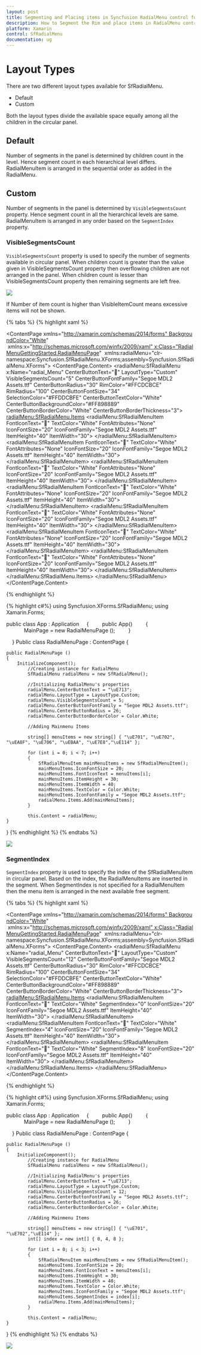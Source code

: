 ```yaml
---
layout: post
title: Segmenting and Placing items in Syncfusion RadialMenu control for Xamarin.Forms
description: How to Segment the Rim and place items in RadialMenu control in Xamarin.Forms
platform: Xamarin
control: SfRadialMenu
documentation: ug
---
```


# Layout Types

There are two different layout types available for SfRadialMenu.

* Default
* Custom

Both the layout types divide the available space equally among all the children in the circular panel.

## Default

Number of segments in the panel is determined by children count in the level. Hence segment count in each hierarchical level differs. RadialMenuItem is arranged in the sequential order as added in the RadialMenu.

## Custom

Number of segments in the panel is determined by `VisibleSegmentsCount` property. Hence segment count in all the hierarchical levels are same. RadialMenuItem is arranged in any order based on the `SegmentIndex` property.

### VisibleSegmentsCount

`VisibleSegmentsCount` property is used to specify the number of segments available in circular panel. When children count is greater than the value given in VisibleSegmentsCount property then overflowing children are not arranged in the panel. When children count is lesser than VisibleSegmentsCount property then remaining segments are left free.

![](images/beforeVisbleSegment.png)

If Number of item count is higher than VisibleItemCount means excessive items will not be shown.

{% tabs %}
{% highlight xaml %}

<?xml version="1.0" encoding="UTF-8"?>
<ContentPage xmlns="http://xamarin.com/schemas/2014/forms" BackgroundColor="White"
 xmlns:x="http://schemas.microsoft.com/winfx/2009/xaml" x:Class="RadialMenuGettingStarted.RadialMenuPage"
 xmlns:radialMenu="clr-namespace:Syncfusion.SfRadialMenu.XForms;assembly=Syncfusion.SfRadialMenu.XForms">
<ContentPage.Content>
		<radialMenu:SfRadialMenu x:Name="radial_Menu" CenterButtonText="" LayoutType="Custom" VisibleSegmentsCount="5"  CenterButtonFontFamily="Segoe MDL2 Assets.ttf" CenterButtonRadius="30" RimColor="#FFCDCBCE" RimRadius="100" CenterButtonFontSize="34" SelectionColor="#FFDDCBFE" CenterButtonTextColor="White"
			CenterButtonBackgroundColor="#FF898889" CenterButtonBorderColor="White" CenterButtonBorderThickness="3">
			<radialMenu:SfRadialMenu.Items>
				<radialMenu:SfRadialMenuItem FontIconText="" TextColor="White" FontAttributes="None" IconFontSize="20" IconFontFamily="Segoe MDL2 Assets.ttf" ItemHeight="40" ItemWidth="30">
				</radialMenu:SfRadialMenuItem>
				<radialMenu:SfRadialMenuItem FontIconText="" TextColor="White" FontAttributes="None" IconFontSize="20" IconFontFamily="Segoe MDL2 Assets.ttf" ItemHeight="40" ItemWidth="30">
				</radialMenu:SfRadialMenuItem>
				<radialMenu:SfRadialMenuItem FontIconText="" TextColor="White" FontAttributes="None" IconFontSize="20" IconFontFamily="Segoe MDL2 Assets.ttf" ItemHeight="40" ItemWidth="30">
				</radialMenu:SfRadialMenuItem>
				<radialMenu:SfRadialMenuItem FontIconText="" TextColor="White" FontAttributes="None" IconFontSize="20" IconFontFamily="Segoe MDL2 Assets.ttf" ItemHeight="40" ItemWidth="30">
				</radialMenu:SfRadialMenuItem>
				<radialMenu:SfRadialMenuItem FontIconText="" TextColor="White" FontAttributes="None" IconFontSize="20" IconFontFamily="Segoe MDL2 Assets.ttf" ItemHeight="40" ItemWidth="30">
				</radialMenu:SfRadialMenuItem>
				<radialMenu:SfRadialMenuItem FontIconText="" TextColor="White" FontAttributes="None" IconFontSize="20" IconFontFamily="Segoe MDL2 Assets.ttf" ItemHeight="40" ItemWidth="30">
				</radialMenu:SfRadialMenuItem>
				<radialMenu:SfRadialMenuItem FontIconText="" TextColor="White" FontAttributes="None" IconFontSize="20" IconFontFamily="Segoe MDL2 Assets.ttf" ItemHeight="40" ItemWidth="30">
				</radialMenu:SfRadialMenuItem>
			</radialMenu:SfRadialMenu.Items>
		</radialMenu:SfRadialMenu>
	</ContentPage.Content>
</ContentPage> 

{% endhighlight %}

{% highlight c#%}
using Syncfusion.XForms.SfRadialMenu;
using Xamarin.Forms;

public class App : Application
    {
        public App()
        {
            MainPage = new RadialMenuPage ();
        }

    }
Public class RadialMenuPage : ContentPage
{
   
	public RadialMenuPage ()
	{
		InitializeComponent();
			//Creating instance for RadialMenu
			SfRadialMenu radialMenu = new SfRadialMenu();

			//Initializing RadialMenu's properties
			radialMenu.CenterButtonText = "\uE713";
			radialMenu.LayoutType = LayoutType.Custom;
			radialMenu.VisibleSegmentsCount = 5;
			radialMenu.CenterButtonFontFamily = "Segoe MDL2 Assets.ttf";
			radialMenu.CenterButtonRadius = 26;
			radialMenu.CenterButtonBorderColor = Color.White;

			//Adding Mainmenu Items

			string[] menuItems = new string[] { "\uE701", "\uE702", "\uEA8F", "\uE706", "\uEBAA", "\uE7E8","\uE114" };

			for (int i = 0; i < 7; i++)
			{
				SfRadialMenuItem mainMenuItems = new SfRadialMenuItem();
				mainMenuItems.IconFontSize = 20;
				mainMenuItems.FontIconText = menuItems[i];
				mainMenuItems.ItemHeight = 30;
				mainMenuItems.ItemWidth = 40;
				mainMenuItems.TextColor = Color.White;
				mainMenuItems.IconFontFamily = "Segoe MDL2 Assets.ttf";
				radialMenu.Items.Add(mainMenuItems);
			}

			this.Content = radialMenu;
	}
}
{% endhighlight %}
{% endtabs %}

![](images/visibleSegmentCount.png)

### SegmentIndex

`SegmentIndex` property is used to specify the index of the SfRadialMenuItem in circular panel. Based on the index, the RadialMenuItems are inserted in the segment. When SegmentIndex is not specified for a RadialMenuItem then the menu item is arranged in the next available free segment.

{% tabs %}
{% highlight xaml %}

<?xml version="1.0" encoding="UTF-8"?>
<ContentPage xmlns="http://xamarin.com/schemas/2014/forms" BackgroundColor="White"
 xmlns:x="http://schemas.microsoft.com/winfx/2009/xaml" x:Class="RadialMenuGettingStarted.RadialMenuPage"
 xmlns:radialMenu="clr-namespace:Syncfusion.SfRadialMenu.XForms;assembly=Syncfusion.SfRadialMenu.XForms">
<ContentPage.Content>
		<radialMenu:SfRadialMenu x:Name="radial_Menu" CenterButtonText="" LayoutType="Custom" VisibleSegmentsCount="12" CenterButtonFontFamily="Segoe MDL2 Assets.ttf" CenterButtonRadius="30" RimColor="#FFCDCBCE" RimRadius="100" CenterButtonFontSize="34" SelectionColor="#FFDDCBFE"
			CenterButtonTextColor="White" CenterButtonBackgroundColor="#FF898889" CenterButtonBorderColor="White" CenterButtonBorderThickness="3">
			<radialMenu:SfRadialMenu.Items>
				<radialMenu:SfRadialMenuItem FontIconText="" TextColor="White" SegmentIndex="0" IconFontSize="20" IconFontFamily="Segoe MDL2 Assets.ttf" ItemHeight="40" ItemWidth="30">
				</radialMenu:SfRadialMenuItem>
				<radialMenu:SfRadialMenuItem FontIconText="" TextColor="White" SegmentIndex="4" IconFontSize="20" IconFontFamily="Segoe MDL2 Assets.ttf" ItemHeight="40" ItemWidth="30">
				</radialMenu:SfRadialMenuItem>
				<radialMenu:SfRadialMenuItem FontIconText="" TextColor="White" SegmentIndex="8" IconFontSize="20" IconFontFamily="Segoe MDL2 Assets.ttf" ItemHeight="40" ItemWidth="30">
				</radialMenu:SfRadialMenuItem>
			</radialMenu:SfRadialMenu.Items>
		</radialMenu:SfRadialMenu>
	</ContentPage.Content>
</ContentPage> 

{% endhighlight %}

{% highlight c#%}
using Syncfusion.XForms.SfRadialMenu;
using Xamarin.Forms;

public class App : Application
    {
        public App()
        {
            MainPage = new RadialMenuPage ();
        }

    }
Public class RadialMenuPage : ContentPage
{
   
	public RadialMenuPage ()
	{
		InitializeComponent();
			//Creating instance for RadialMenu
			SfRadialMenu radialMenu = new SfRadialMenu();

			//Initializing RadialMenu's properties
			radialMenu.CenterButtonText = "\uE713";
			radialMenu.LayoutType = LayoutType.Custom;
			radialMenu.VisibleSegmentsCount = 12;
			radialMenu.CenterButtonFontFamily = "Segoe MDL2 Assets.ttf";
			radialMenu.CenterButtonRadius = 26;
			radialMenu.CenterButtonBorderColor = Color.White;

			//Adding Mainmenu Items

			string[] menuItems = new string[] { "\uE701", "\uE702","\uE114" };
			int[] index = new int[] { 0, 4, 8 };

			for (int i = 0; i < 3; i++)
			{
				SfRadialMenuItem mainMenuItems = new SfRadialMenuItem();
				mainMenuItems.IconFontSize = 20;
				mainMenuItems.FontIconText = menuItems[i];
				mainMenuItems.ItemHeight = 30;
				mainMenuItems.ItemWidth = 40;
				mainMenuItems.TextColor = Color.White;
				mainMenuItems.IconFontFamily = "Segoe MDL2 Assets.ttf";
				mainMenuItems.SegmentIndex = index[i];
				radialMenu.Items.Add(mainMenuItems);
			}

			this.Content = radialMenu;
	}
}
{% endhighlight %}
{% endtabs %}


![](images/radialMenuSegmentIndex.png)




